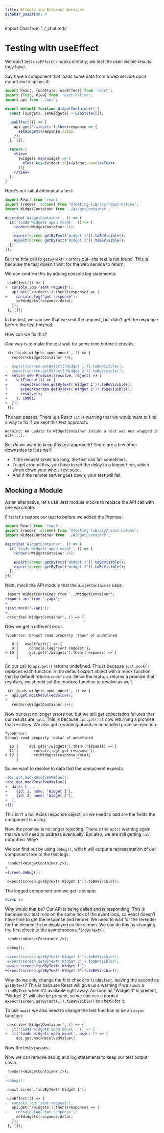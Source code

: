```yaml
---
title: Effects and External Services
sidebar_position: 4
---
```

import Chat from '../_chat.mdx'

# Testing with useEffect

We don't test `useEffect()` hooks directly; we test the user-visible results they have.

Say have a component that loads some data from a web service upon mount and displays it:

```jsx
import React, {useState, useEffect} from 'react';
import {Text, View} from 'react-native';
import api from './api';

export default function WidgetContainer() {
  const [widgets, setWidgets] = useState([]);

  useEffect(() => {
    api.get('/widgets').then(response => {
      setWidgets(response.data);
    });
  }, []);

  return (
    <View>
      {widgets.map(widget => (
        <Text key={widget.id}>{widget.name}</Text>
      ))}
    </View>
  );
}
```

Here's our initial attempt at a test:

```js
import React from 'react';
import {render, screen} from '@testing-library/react-native';
import WidgetContainer from './WidgetContainer';

describe('WidgetContainer', () => {
  it('loads widgets upon mount', () => {
    render(<WidgetContainer />);

    expect(screen.getByText('Widget 1')).toBeVisible();
    expect(screen.getByText('Widget 2')).toBeVisible();
  });
});
```

But the first call to `getByText()` errors out--the text is not found. This is because the test doesn't wait for the web service to return.

We can confirm this by adding console.log statements:

```diff
 useEffect(() => {
+  console.log('sent request');
   api.get('/widgets').then((response) => {
+    console.log('got response');
     setWidgets(response.data);
   });
 }, []);
```

In the test, we can see that we sent the request, but didn't get the response before the test finished.

How can we fix this?

One way is to make the test wait for some time before it checks:

```diff
 it('loads widgets upon mount', () => {
   render(<WidgetContainer />);

-  expect(screen.getByText('Widget 1')).toBeVisible();
-  expect(screen.getByText('Widget 2')).toBeVisible();
+  return new Promise((resolve, reject) => {
+    setTimeout(() => {
+      expect(screen.getByText('Widget 1')).toBeVisible();
+      expect(screen.getByText('Widget 2')).toBeVisible();
+      resolve();
+    }, 1000);
+  });
 });
```

The test passes. There is a React `act()` warning that we would want to find a way to fix if we kept this test approach:

```
Warning: An update to WidgetContainer inside a test was not wrapped in act(...).
```

But *do* we want to keep this test approach? There are a few other downsides to it as well:

- If the request takes too long, the test can fail sometimes.
- To get around this, you have to set the delay to a longer time, which slows down your whole test suite.
- And if the remote server goes down, your test will fail.

## Mocking a Module

As an alternative, let's use Jest module mocks to replace the API call with one we create.

First let's restore our test to before we added the Promise:

```js
import React from 'react';
import {render, screen} from '@testing-library/react-native';
import WidgetContainer from './WidgetContainer';

describe('WidgetContainer', () => {
  it('loads widgets upon mount', () => {
    render(<WidgetContainer />);

    expect(screen.getByText('Widget 1')).toBeVisible();
    expect(screen.getByText('Widget 2')).toBeVisible();
  });
});
```

Next, mock the API module that the `WidgetContainer` uses:

```diff
 import WidgetContainer from '../WidgetContainer';
+import api from './api';
+
+jest.mock('./api');
+
 describe('WidgetContainer', () => {
```

Now we get a different error:

```
TypeError: Cannot read property 'then' of undefined

   8 |   useEffect(() => {
   9 |     console.log('sent request');
> 10 |     api.get('/widgets').then((response) => {
     |     ^
```

So our call to `api.get()` returns undefined. This is because `jest.mock()` replaces each function in the default export object with a mock function that by default returns `undefined`. Since the real `api` returns a promise that resolves, we should set the mocked function to resolve as well.

```diff
 it('loads widgets upon mount', () => {
+  api.get.mockResolvedValue();
+
   render(<WidgetContainer />);
```

Now our test no longer errors out, but we still get expectation failures that our results are `null`. This is because `api.get()` is now returning a promise that resolves. We also get a warning about an unhandled promise rejection:

```
TypeError:
Cannot read property 'data' of undefined

  10 |     api.get('/widgets').then((response) => {
  11 |       console.log('got response');
> 12 |       setWidgets(response.data);
     |                           ^
```

So we want to resolve to data that the component expects.

```diff
-api.get.mockResolvedValue();
+api.get.mockResolvedValue({
+  data: [
+    {id: 1, name: 'Widget 1'},
+    {id: 2, name: 'Widget 2'},
+  ],
+});
```

This isn't a full Axios response object; all we need to add are the fields the component is using.

Now the promise is no longer rejecting. There's the `act()` warning again that we will need to address eventually. But also, we are still getting `null` outputted. Why?

We can find out by using `debug()`, which will output a representation of our component tree to the test logs:

```diff
 render(<WidgetContainer />);
+
+screen.debug();

 expect(screen.getByText('Widget 1')).toBeVisible();
```

The logged component tree we get is simply:

```jsx
<View />
```

Why would that be? Our API is being called and is responding. This is because our test runs on the same tick of the event loop, so React doesn't have time to get the response and render. We need to wait for the rerender for the element to be displayed on the screen. We can do this by changing the first check to the asynchronous `findByText()`:

```diff
 render(<WidgetContainer />);

 debug();

-expect(screen.getByText('Widget 1')).toBeVisible();
-expect(screen.getByText('Widget 2')).toBeVisible();
+await screen.findByText('Widget 1');
+expect(screen.getByText('Widget 2')).toBeVisible();
```

Why do we only change the first check to `findByText`, leaving the second as `getByText`? This is because React will give us a warning if we `await` a `findByText` when it's available right away. As soon as "Widget 1" is present, "Widget 2" will also be present, so we can use a normal `expect(screen.getByText(…)).toBeVisible()` to check for it.

To use `await` we also need to change the test function to be an `async` function:

```diff
 describe('WidgetContainer', () => {
-  it('loads widgets upon mount', () => {
+  it('loads widgets upon mount', async () => {
     api.get.mockResolvedValue({
```

Now the tests passes.

Now we can remove debug and log statements to keep our test output clean.

```diff
 render(<WidgetContainer />);
-
-debug();

 await screen.findByText('Widget 1');
```

```diff
 useEffect(() => {
-  console.log('sent request');
   api.get('/widgets').then((response) => {
-    console.log('got response');
     setWidgets(response.data);
   });
 }, []);
```

<Chat />
